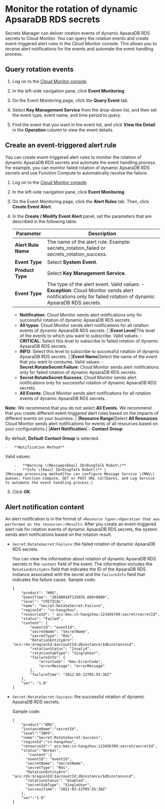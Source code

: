# Monitor the rotation of dynamic ApsaraDB RDS secrets

Secrets Manager can deliver rotation events of dynamic ApsaraDB RDS secrets to Cloud Monitor. You can query the rotation events and create event-triggered alert rules in the Cloud Monitor console. This allows you to receive alert notifications for the events and automate the event handling process.

## Query rotation events

1.  Log on to the [Cloud Monitor console](https://cms-intl.console.aliyun.com).

2.  In the left-side navigation pane, click **Event Monitoring**.

3.  On the Event Monitoring page, click the **Query Event** tab.

4.  Select **Key Management Service** from the drop-down list, and then set the event type, event name, and time period to query.

5.  Find the event that you want in the event list, and click **View the Detail** in the **Operation** column to view the event details.


## Create an event-triggered alert rule

You can create event-triggered alert rules to monitor the rotation of dynamic ApsaraDB RDS secrets and automate the event handling process. For example, you can monitor failed rotation of dynamic ApsaraDB RDS secrets and use Function Compute to automatically resolve the failure.

1.  Log on to the [Cloud Monitor console](https://cms-intl.console.aliyun.com).

2.  In the left-side navigation pane, click **Event Monitoring**.

3.  On the Event Monitoring page, click the **Alert Rules** tab. Then, click **Create Event Alert**.

4.  In the **Create / Modify Event Alert** panel, set the parameters that are described in the following table.

    |Parameter|Description|
    |---------|-----------|
    |**Alert Rule Name**|The name of the alert rule. Example: secrets\_rotation\_failed or secrets\_rotation\_success.|
    |**Event Type**|Select **System Event**.|
    |**Product Type**|Select **Key Management Service**.|
    |**Event Type**|The type of the alert event. Valid values:    -   **Exception**: Cloud Monitor sends alert notifications only for failed rotation of dynamic ApsaraDB RDS secrets.
    -   **Notification**: Cloud Monitor sends alert notifications only for successful rotation of dynamic ApsaraDB RDS secrets.
    -   **All types**: Cloud Monitor sends alert notifications for all rotation events of dynamic ApsaraDB RDS secrets. |
    |**Event Level**|The level of the events to which you want to subscribe. Valid values:    -   **CRITICAL**: Select this level to subscribe to failed rotation of dynamic ApsaraDB RDS secrets.
    -   **INFO**: Select this level to subscribe to successful rotation of dynamic ApsaraDB RDS secrets. |
    |**Event Name**|Select the name of the event that you want to consume. Valid values:    -   **Secret:RotateSecret:Failure**: Cloud Monitor sends alert notifications only for failed rotation of dynamic ApsaraDB RDS secrets.
    -   **Secret:RotateSecret:Success**: Cloud Monitor sends alert notifications only for successful rotation of dynamic ApsaraDB RDS secrets.
    -   **All Events**: Cloud Monitor sends alert notifications for all rotation events of dynamic ApsaraDB RDS secrets.

**Note:** We recommend that you do not select **All Events**. We recommend that you create different event-triggered alert rules based on the impacts of different events on your business. |
    |**Resource Range**|Select **All Resources**. Cloud Monitor sends alert notifications for events of all resources based on your configurations.|
    |**Alert Notification**|    -   **Contact Group**

By default, **Default Contact Group** is selected.

    -   **Notification Method**

Valid values:

        -   **Warning \(Message+Email ID+DingTalk Robot\)**
        -   **Info \(Email ID+DingTalk Robot\)** |
    |Message processing method|You can configure Message Service \(MNS\) queues, Function Compute, GET or POST URL callbacks, and Log Service to automate the event handling process.|

5.  Click **OK**.


## Alert notification content

An alert notification is in the format of `<Resource type>:<Operation that was performed on the resource>:<Result>`. After you create an event-triggered alert rule for rotation events of dynamic ApsaraDB RDS secrets, the system sends alert notifications based on the rotation result.

-   `Secret:RotateSecret:Failure`: the failed rotation of dynamic ApsaraDB RDS secrets.

    You can view the information about rotation of dynamic ApsaraDB RDS secrets in the `content` field of the event. The information includes the `RotationEntityArn` field that indicates the ID of the ApsaraDB RDS instance associated with the secret and the `failureInfo` field that indicates the failure cause. Sample code:

    ```
    {
        "product": "KMS",
        "eventTime": "20180816T135935.689+0800",
        "level": "CRITICAL",
        "name": "Secret:RotateSecret:Failure",
        "regionId": "cn-hangzhou",
        "resourceId": " acs:kms:cn-hangzhou:123456789:secret/secretId",
        "status": "Failed",
        "content": {
            "eventId": "eventId",
            "secretName": "SecretName",
            "secretType": "Rds",
            "RotationEntityArn": "acs:rds:$regionId:$accountId:dbinstance/$dbinstanceid",
            "rotationStatus": "Invalid",
            "rotationSubType": "SingleUser",
            "failureInfo": {
                "errorCode": "Kms:ErrorCode",
                "errorMessage": "errorMessage"
            },
            "failureTime": "2012-03-12T05:55:36Z"
        },
        "ver": "1.0"
    }
    ```

-   `Secret:RotateSecret:Success`: the successful rotation of dynamic ApsaraDB RDS secrets.

    Sample code:

    ```
    {
        "product":"KMS",
        "instanceName":"secretId", 
        "level":"INFO",
        "name":"Secret:RotateSecret:Success",
        "regionId":"cn-hangzhou",
        "resourceId":" acs:kms:cn-hangzhou:123456789:secret/secretId",
        "status":"Normal",
           "content":{
          "eventId": "eventId",
          "secretName": "SecretName",
          "secretType": "Rds",
          "RotationEntityArn": "acs:rds:$regionId:$accountId:dbinstance/$dbinstanceid",
          "rotationStatus": "Enabled",
          "secretSubType": "SingleUser",
          "successTime": "2012-03-12T05:55:36Z"
        },
        "ver":"1.0"
    }
    ```



